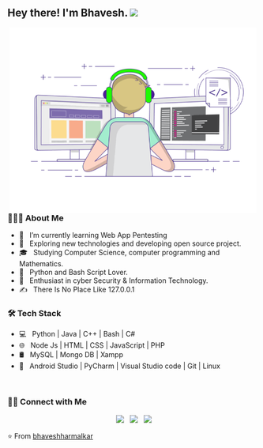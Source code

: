 <h2> Hey there! I'm Bhavesh. <img src="https://github.com/souvikguria98/souvikguria98/blob/master/Hi.gif" width="25"></h2>
<img align="right" alt="GIF" src="https://raw.githubusercontent.com/devSouvik/devSouvik/master/gif3.gif" width="500"/>

<h3> 👨🏻‍💻 About Me </h3>

- 🔭 &nbsp; I’m currently learning Web App Pentesting
- 🤔 &nbsp; Exploring new technologies and developing open source project.
- 🎓 &nbsp; Studying Computer Science, computer programming and Mathematics.
- 💼 &nbsp; Python and Bash Script Lover.
- 🌱 &nbsp; Enthusiast in cyber Security & Information Technology.
- ✍️ &nbsp; There Is No Place Like 127.0.0.1 

<h3>🛠 Tech Stack</h3>

- 💻 &nbsp; Python | Java | C++ | Bash | C#  
- 🌐 &nbsp; Node Js | HTML | CSS | JavaScript | PHP 
- 🛢 &nbsp; MySQL | Mongo DB | Xampp
- 🔧 &nbsp; Android Studio | PyCharm | Visual Studio code | Git | Linux


<br/>

<h3> 🤝🏻 Connect with Me </h3>

<p align="center">
&nbsp; <a href="https://twitter.com/bhavesh_2001" target="_blank" rel="noopener noreferrer"><img src="https://img.icons8.com/plasticine/100/000000/twitter.png" width="50" /></a>  
&nbsp; <a href="https://www.instagram.com/bhaveshharmalkar__28/" target="_blank" rel="noopener noreferrer"><img src="https://img.icons8.com/plasticine/100/000000/instagram-new.png" width="50" /></a>  
&nbsp; <a href="mailto:bhaveshharmalkar28@gmail.com" target="_blank" rel="noopener noreferrer"><img src="https://img.icons8.com/plasticine/100/000000/gmail.png"  width="50" /></a>
</p>

⭐️ From [bhaveshharmalkar](https://github.com/bhaveshharmalkar)


